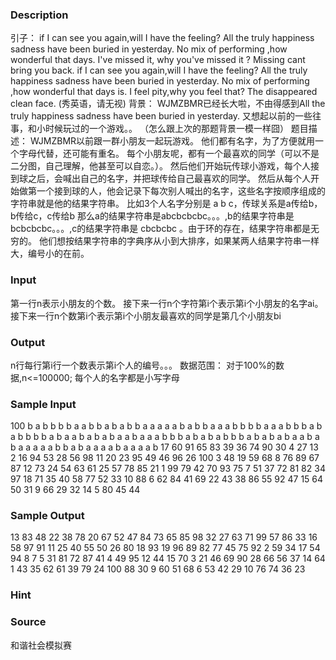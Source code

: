 
### Description
引子：     if I can see you again,will I have the feeling?       All the truly happiness sadness have been buried in yesterday.       No mix of performing ,how wonderful that days.       I've missed it, why you've missed it ? Missing cant bring you back.      if I can see you again,will I have the feeling?       All the truly happiness sadness have been buried in yesterday.       No mix of performing ,how wonderful that days is.       I feel pity,why you feel that? The disappeared clean face.          (秀英语，请无视) 背景： WJMZBMR已经长大啦，不由得感到All the truly happiness sadness have been buried in yesterday. 又想起以前的一些往事，和小时候玩过的一个游戏。。 （怎么跟上次的那题背景一模一样囧） 题目描述： WJMZBMR以前跟一群小朋友一起玩游戏。 他们都有名字，为了方便就用一个字母代替，还可能有重名。 每个小朋友呢，都有一个最喜欢的同学（可以不是二分图，自己理解，他甚至可以自恋。）。 然后他们开始玩传球小游戏，每个人接到球之后，会喊出自己的名字，并把球传给自己最喜欢的同学。 然后从每个人开始做第一个接到球的人，他会记录下每次别人喊出的名字，这些名字按顺序组成的字符串就是他的结果字符串。 比如3个人名字分别是 a b c，传球关系是a传给b，b传给c，c传给b 那么a的结果字符串是abcbcbcbc。。。,b的结果字符串是bcbcbcbc。。。,c的结果字符串是 cbcbcbc 。由于环的存在，结果字符串都是无穷的。 他们想按结果字符串的字典序从小到大排序，如果某两人结果字符串一样大，编号小的在前。
### Input
第一行n表示小朋友的个数。 接下来一行n个字符第i个表示第i个小朋友的名字ai。 接下来一行n个数第i个表示第i个小朋友最喜欢的同学是第几个小朋友bi
### Output
n行每行第i行一个数表示第i个人的编号。。。 数据范围： 对于100%的数据,n<=100000; 每个人的名字都是小写字母
### Sample Input
100
b a b b b b a a b b a b a b b a a a a a b a b b a a a b b b b a a a b b b a b a b b b b a b a a b a b a b a a b a a a b b b a b a b a b b b a b a b a b a a b a b a a a a a b b a b a a a a b a a a a b 
17 60 91 65 83 39 36 74 90 30 4 27 13 2 16 94 53 28 56 98 11 20 23 95 49 46 96 26 100 3 48 19 59 68 8 76 89 67 87 12 73 24 54 63 61 25 57 78 85 21 1 99 79 42 70 93 75 7 51 37 72 81 82 34 97 18 71 35 40 58 77 52 33 10 88 6 62 84 41 69 22 43 38 86 55 92 47 15 64 50 31 9 66 29 32 14 5 80 45 44 

### Sample Output
13
83
48
22
38
78
20
67
52
47
84
73
65
85
98
32
27
63
71
99
57
86
33
16
58
97
91
11
25
40
55
50
26
80
18
93
19
96
89
82
77
45
75
92
2
59
34
17
54
94
8
7
5
31
81
72
87
41
4
49
95
12
44
15
70
3
21
46
69
90
28
66
56
37
14
64
1
43
35
62
61
39
79
24
100
88
30
9
60
51
68
6
53
42
29
10
76
74
36
23

### Hint

### Source
和谐社会模拟赛